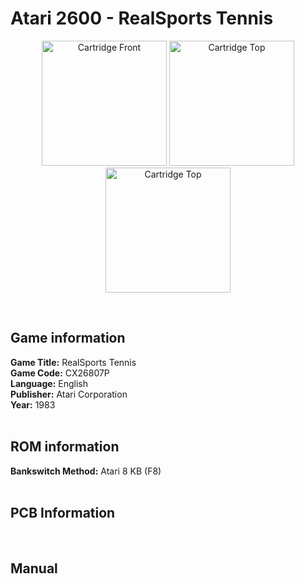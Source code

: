 # Atari 2600 - RealSports Tennis

<p align="center" width="100%">
	<img src="https://archive.org/download/A26_REALSPORTS_TENNIS_CX2680P/01_LABEL_FRONT.jpg" alt="Cartridge Front" width="200"/>
	<img src="https://archive.org/download/A26_REALSPORTS_TENNIS_CX2680P/02_LABEL_TOP.jpg" alt="Cartridge Top" width="200"/>
	<img src="https://archive.org/download/A26_REALSPORTS_TENNIS_CX2680P/03_CARTRIDGE_BACK.jpg" alt="Cartridge Top" width="200"/>
</p> <br/>

## Game information

**Game Title:** RealSports Tennis <br/>
**Game Code:** CX26807P <br/>
**Language:** English <br/>
**Publisher:** Atari Corporation <br/>
**Year:** 1983 <br/>
<br/>

## ROM information

**Bankswitch Method:** Atari 8 KB (F8) <br/>
<br/>

## PCB Information
<br/>

## Manual
